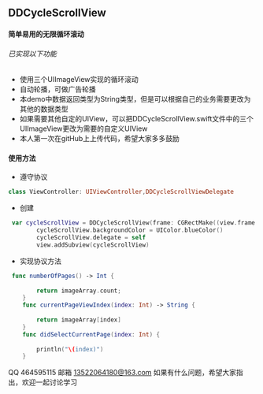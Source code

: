 ## DDCycleScrollView
#### 简单易用的无限循环滚动
###### 已实现以下功能
- 使用三个UIImageView实现的循环滚动
- 自动轮播，可做广告轮播
- 本demo中数据返回类型为String类型，但是可以根据自己的业务需要更改为其他的数据类型
- 如果需要其他自定的UIView，可以把DDCycleScrollView.swift文件中的三个UIImageView更改为需要的自定义UIView
- 本人第一次在gitHub上上传代码，希望大家多多鼓励

#### 使用方法
- 遵守协议
```swift
class ViewController: UIViewController,DDCycleScrollViewDelegate 
```
- 创建
```swift
 var cycleScrollView = DDCycleScrollView(frame: CGRectMake((view.frame.width - 250)/2, 64, 250, 300))
        cycleScrollView.backgroundColor = UIColor.blueColor()
        cycleScrollView.delegate = self
        view.addSubview(cycleScrollView)
```
- 实现协议方法
```swift
 func numberOfPages() -> Int {
        
        return imageArray.count;
    }
    func currentPageViewIndex(index: Int) -> String {
        
        return imageArray[index]
    }
    func didSelectCurrentPage(index: Int) {
        
        println("\(index)")
    }
```
QQ 464595115
邮箱 13522064180@163.com
如果有什么问题，希望大家指出，欢迎一起讨论学习
